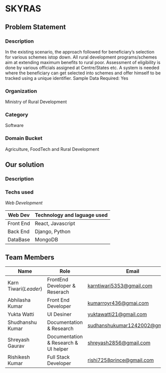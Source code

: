 # SKYRAS

## Problem Statement
### Description	
In the existing scenario, the approach followed for beneficiary’s selection for various schemes istop down. All rural development programs/schemes aim at extending maximum benefits to rural poor. Assessment of eligibility is done by various officials assigned at Centre/States etc. A system is needed where the beneficiary can get selected into schemes and offer himself to be tracked using a unique identifier. Sample Data Required: Yes

### Organization
Ministry of Rural Development

### Category
Software

### Domain Bucket
Agriculture, FoodTech and Rural Development

## Our solution

### Description

### Techs used
*Web Development*

Web Dev | Technology and laguage used
---------- | --------------
Front End | React, Javascript
Back End | Django, Python
DataBase | MongoDB

## Team Members

Name | Role | Email
------ | ---- | ------
Karn Tiwari(*Leader*) | FrontEnd Developer & Reserach | karntiwari5353@gmail.com
Abhilasha Kumar | Front End Developer | kumarroyr436@gmai.com
Yukta Watti | UI Desiner | yuktawatti21@gmail.com
Shudhanshu Kumar | Documentation & Research | sudhanshukumar1242002@gmai.com
Shreyash Gaurav | Documentation & Research & UI helper | shreyash2856@gmail.com
Rishikesh Kumar | Full Stack Developer | rishi7258prince@gmail.com